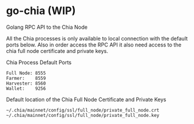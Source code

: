 # go-chia (WIP)
Golang RPC API to the Chia Node

All the Chia processes is only available to local connection with the default ports below.  Also in order access the RPC API it also need access to the chia full node certificate and private keys.

Chia Process Default Ports

    Full Node: 8555
    Farmer:    8559
    Harvester: 8560
    Wallet:    9256

Default location of the Chia Full Node Certificate and Private Keys

	~/.chia/mainnet/config/ssl/full_node/private_full_node.crt
	~/.chia/mainnet/config/ssl/full_node/private_full_node.key
